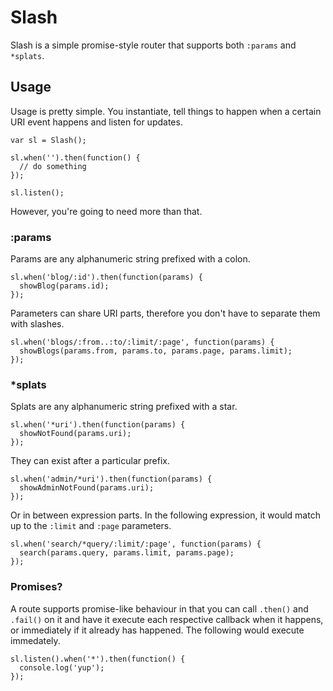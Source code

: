 Slash
=====

Slash is a simple promise-style router that supports both `:params` and `*splats`.

Usage
-----

Usage is pretty simple. You instantiate, tell things to happen when a certain URI event happens and listen for updates.

    var sl = Slash();
    
    sl.when('').then(function() {
      // do something
    });
    
    sl.listen();

However, you're going to need more than that.

### :params

Params are any alphanumeric string prefixed with a colon.

    sl.when('blog/:id').then(function(params) {
      showBlog(params.id);
    });

Parameters can share URI parts, therefore you don't have to separate them with slashes.

    sl.when('blogs/:from..:to/:limit/:page', function(params) {
      showBlogs(params.from, params.to, params.page, params.limit);
    });

### *splats

Splats are any alphanumeric string prefixed with a star.

    sl.when('*uri').then(function(params) {
      showNotFound(params.uri);
    });

They can exist after a particular prefix.

    sl.when('admin/*uri').then(function(params) {
      showAdminNotFound(params.uri);
    });

Or in between expression parts. In the following expression, it would match up to the `:limit` and `:page` parameters.
    
    sl.when('search/*query/:limit/:page', function(params) {
      search(params.query, params.limit, params.page);
    });

### Promises?

A route supports promise-like behaviour in that you can call `.then()` and `.fail()` on it and have it execute each respective callback when it happens, or immediately if it already has happened. The following would execute immedately.

    sl.listen().when('*').then(function() {
      console.log('yup');
    });
